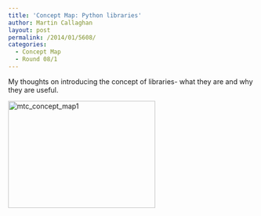 ```yaml
---
title: 'Concept Map: Python libraries'
author: Martin Callaghan
layout: post
permalink: /2014/01/5608/
categories:
  - Concept Map
  - Round 08/1
---
```

My thoughts on introducing the concept of libraries- what they are and why they are useful.[  
][1]

[<img class="alignnone size-medium wp-image-5611" alt="mtc_concept_map1" src="http://teaching.software-carpentry.org/wp-content/uploads/2014/01/mtc_concept_map1-300x218.jpg" width="300" height="218" />][2]

 [1]: http://teaching.software-carpentry.org/wp-content/uploads/2014/01/mtc_concept_map1.pdf
 [2]: http://teaching.software-carpentry.org/wp-content/uploads/2014/01/mtc_concept_map1.jpg